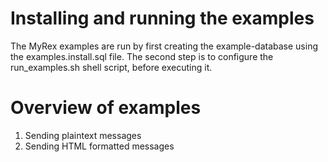 # Installing and running the examples

The MyRex examples are run by first creating the example-database using the examples.install.sql file.
The second step is to configure the run_examples.sh shell script, before executing it.


# Overview of examples

  1. Sending plaintext messages
  2. Sending HTML formatted messages
